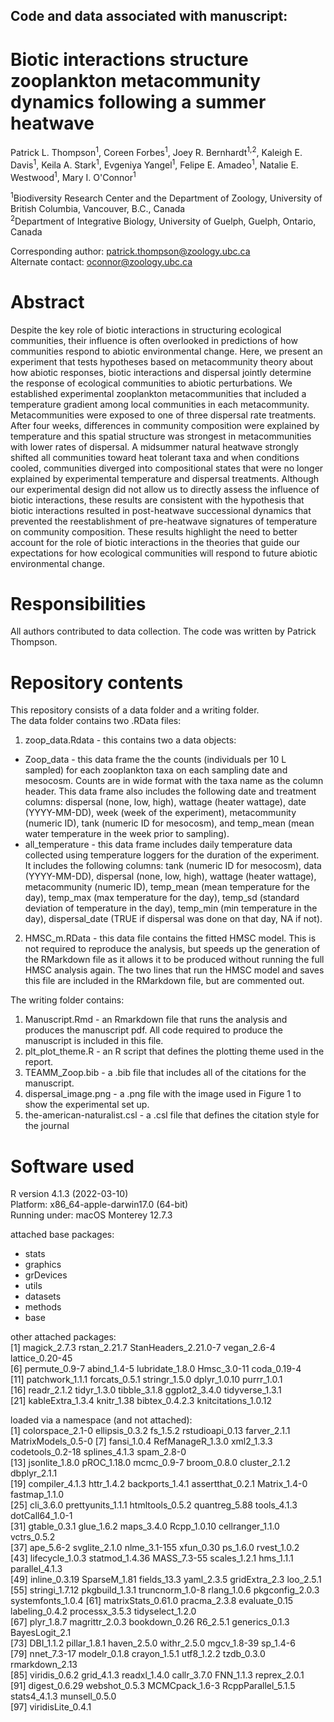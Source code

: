 ## Code and data associated with manuscript:
# Biotic interactions structure zooplankton metacommunity dynamics following a summer heatwave

Patrick L. Thompson<sup>1</sup>, Coreen Forbes<sup>1</sup>, Joey R. Bernhardt<sup>1,2</sup>, Kaleigh E. Davis<sup>1</sup>, Keila A. Stark<sup>1</sup>, Evgeniya Yangel<sup>1</sup>, Felipe E. Amadeo<sup>1</sup>, Natalie E. Westwood<sup>1</sup>, Mary I. O'Connor<sup>1</sup>

<sup>1</sup>Biodiversity Research Center and the Department of Zoology, University of British Columbia, Vancouver, B.C., Canada  
<sup>2</sup>Department of Integrative Biology, University of Guelph, Guelph, Ontario, Canada

Corresponding author: patrick.thompson@zoology.ubc.ca  
Alternate contact: oconnor@zoology.ubc.ca  

# Abstract
Despite the key role of biotic interactions in structuring ecological communities, their influence is often overlooked in predictions of how communities respond to abiotic environmental change. Here, we present an experiment that tests hypotheses based on metacommunity theory about how abiotic responses, biotic interactions and dispersal jointly determine the response of ecological communities to abiotic perturbations. We established experimental zooplankton metacommunities that included a temperature gradient among local communities in each metacommunity. Metacommunities were exposed to one of three dispersal rate treatments. After four weeks, differences in community composition were explained by temperature and this spatial structure was strongest in metacommunities with lower rates of dispersal. A midsummer natural heatwave strongly shifted all communities toward heat tolerant taxa and when conditions cooled, communities diverged into compositional states that were no longer explained by experimental temperature and dispersal treatments. Although our experimental design did not allow us to directly assess the influence of biotic interactions, these results are consistent with the hypothesis that biotic interactions resulted in post-heatwave successional dynamics that prevented the reestablishment of pre-heatwave signatures of temperature on community composition. These results highlight the need to better account for the role of biotic interactions in the theories that guide our expectations for how ecological communities will respond to future abiotic environmental change.  

# Responsibilities  
All authors contributed to data collection. The code was written by Patrick Thompson.  
         
# Repository contents  
This repository consists of a data folder and a writing folder.  
The data folder contains two .RData files:  
1. zoop_data.Rdata - this contains two a data objects:  
* Zoop_data - this data frame the the counts (individuals per 10 L sampled) for each zooplankton taxa on each sampling date and mesocosm. Counts are in wide format with the taxa name as the column header. This data frame also includes the following date and treatment columns: dispersal (none, low, high), wattage (heater wattage), date (YYYY-MM-DD), week (week of the experiment), metacommunity (numeric ID), tank (numeric ID for mesocosm), and temp_mean (mean water temperature in the week prior to sampling).  
* all_temperature - this data frame includes daily temperature data collected using temperature loggers for the duration of the experiment. It includes the following columns: tank (numeric ID for mesocosm), data (YYYY-MM-DD), dispersal (none, low, high), wattage (heater wattage), metacommunity (numeric ID), temp_mean (mean temperature for the day), temp_max (max temperature for the day), temp_sd (standard deviation of temperature in the day), temp_min (min temperature in the day), dispersal_date (TRUE if dispersal was done on that day, NA if not).  
2. HMSC_m.RData - this data file contains the fitted HMSC model. This is not required to reproduce the analysis, but speeds up the generation of the RMarkdown file as it allows it to be produced without running the full HMSC analysis again. The  two lines that run the HMSC model and saves this file are included in the RMarkdown file, but are commented out.

The writing folder contains:
1. Manuscript.Rmd - an Rmarkdown file that runs the analysis and produces the manuscript pdf. All code required to produce the manuscript is included in this file.
2. plt_plot_theme.R - an R script that defines the plotting theme used in the report.
3. TEAMM_Zoop.bib - a .bib file that includes all of the citations for the manuscript.
4. dispersal_image.png - a .png file with the image used in Figure 1 to show the experimental set up.
5. the-american-naturalist.csl - a .csl file that defines the citation style for the journal

# Software used  
R version 4.1.3 (2022-03-10)  
Platform: x86_64-apple-darwin17.0 (64-bit)  
Running under: macOS Monterey 12.7.3  

attached base packages:  
* stats
* graphics
* grDevices
* utils
* datasets
* methods
* base       

other attached packages:  
 [1] magick_2.7.3         rstan_2.21.7         StanHeaders_2.21.0-7 vegan_2.6-4          lattice_0.20-45     
 [6] permute_0.9-7        abind_1.4-5          lubridate_1.8.0      Hmsc_3.0-11          coda_0.19-4         
[11] patchwork_1.1.1      forcats_0.5.1        stringr_1.5.0        dplyr_1.0.10         purrr_1.0.1         
[16] readr_2.1.2          tidyr_1.3.0          tibble_3.1.8         ggplot2_3.4.0        tidyverse_1.3.1     
[21] kableExtra_1.3.4     knitr_1.38           bibtex_0.4.2.3       knitcitations_1.0.12  

loaded via a namespace (and not attached):  
 [1] colorspace_2.1-0   ellipsis_0.3.2     fs_1.5.2           rstudioapi_0.13    farver_2.1.1       MatrixModels_0.5-0
 [7] fansi_1.0.4        RefManageR_1.3.0   xml2_1.3.3         codetools_0.2-18   splines_4.1.3      spam_2.8-0        
[13] jsonlite_1.8.0     pROC_1.18.0        mcmc_0.9-7         broom_0.8.0        cluster_2.1.2      dbplyr_2.1.1      
[19] compiler_4.1.3     httr_1.4.2         backports_1.4.1    assertthat_0.2.1   Matrix_1.4-0       fastmap_1.1.0     
[25] cli_3.6.0          prettyunits_1.1.1  htmltools_0.5.2    quantreg_5.88      tools_4.1.3        dotCall64_1.0-1   
[31] gtable_0.3.1       glue_1.6.2         maps_3.4.0         Rcpp_1.0.10        cellranger_1.1.0   vctrs_0.5.2       
[37] ape_5.6-2          svglite_2.1.0      nlme_3.1-155       xfun_0.30          ps_1.6.0           rvest_1.0.2       
[43] lifecycle_1.0.3    statmod_1.4.36     MASS_7.3-55        scales_1.2.1       hms_1.1.1          parallel_4.1.3    
[49] inline_0.3.19      SparseM_1.81       fields_13.3        yaml_2.3.5         gridExtra_2.3      loo_2.5.1         
[55] stringi_1.7.12     pkgbuild_1.3.1     truncnorm_1.0-8    rlang_1.0.6        pkgconfig_2.0.3    systemfonts_1.0.4 
[61] matrixStats_0.61.0 pracma_2.3.8       evaluate_0.15      labeling_0.4.2     processx_3.5.3     tidyselect_1.2.0  
[67] plyr_1.8.7         magrittr_2.0.3     bookdown_0.26      R6_2.5.1           generics_0.1.3     BayesLogit_2.1    
[73] DBI_1.1.2          pillar_1.8.1       haven_2.5.0        withr_2.5.0        mgcv_1.8-39        sp_1.4-6          
[79] nnet_7.3-17        modelr_0.1.8       crayon_1.5.1       utf8_1.2.2         tzdb_0.3.0         rmarkdown_2.13    
[85] viridis_0.6.2      grid_4.1.3         readxl_1.4.0       callr_3.7.0        FNN_1.1.3          reprex_2.0.1      
[91] digest_0.6.29      webshot_0.5.3      MCMCpack_1.6-3     RcppParallel_5.1.5 stats4_4.1.3       munsell_0.5.0     
[97] viridisLite_0.4.1 
